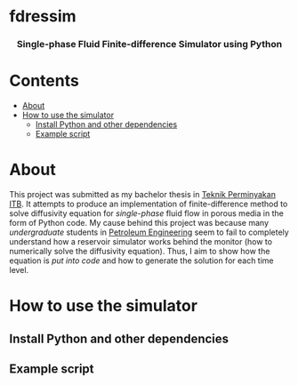 # fdressim

<h3 align='center'>Single-phase Fluid Finite-difference Simulator using Python </h3>

# Contents

- [About](#about)
- [How to use the simulator](#how-to-use-the-simulator)
    - [Install Python and other dependencies](#install-python-and-other-dependencies)
    - [Example script](#example-script)

# About
This project was submitted as my bachelor thesis in [Teknik Perminyakan ITB][]. It attempts to produce an implementation of finite-difference method to solve diffusivity equation for *single-phase* fluid flow in porous media in the form of Python code. My cause behind this project was because many *undergraduate* students in [Petroleum Engineering][] seem to fail to completely understand how a reservoir simulator works behind the monitor (how to numerically solve the diffusivity equation). Thus, I aim to show how the equation is *put into code* and how to generate the solution for each time level.

<!--Note: My pure and naive motivation was because I just wanted to code ;).-->



# How to use the simulator
## Install Python and other dependencies
## Example script









[Teknik Perminyakan ITB]: http://tm.itb.ac.id/
[Petroleum Engineering]: https://en.wikipedia.org/wiki/Petroleum_engineering